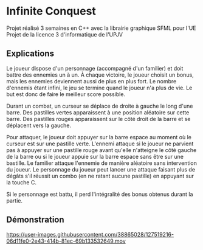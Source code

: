 # Infinite Conquest

Projet réalisé 3 semaines en C++ avec la librairie graphique SFML pour l'UE Projet de la licence 3 d'informatique de l'UPJV

## Explications

Le joueur dispose d'un personnage (accompagné d'un familier) et doit battre des ennemies un à un.
À chaque victoire, le joueur choisit un bonus, mais les ennemies deviennent aussi de plus en plus fort.
Le nombre d'ennemis étant infini, le jeu se termine quand le joueur n'a plus de vie. Le but est donc de faire le meilleur score possible.

Durant un combat, un curseur se déplace de droite à gauche le long d'une barre.
Des pastilles vertes apparaissent à une position aléatoire sur cette barre. 
Des pastilles rouges apparaissent sur le côté droit de la barre et se déplacent vers la gauche.

Pour attaquer, le joueur doit appuyer sur la barre espace au moment où le curseur est sur une pastille verte.
L'ennemi attaque si le joueur ne parvient pas à appuyer sur une pastille rouge avant qu'elle n'atteigne le côté gauche de la barre ou si le joueur appuie sur la barre espace sans être sur une bastille.
Le familier attaque l'ennemie de manière aléatoire sans intervention du joueur.
Le personnage du joueur peut lancer une attaque faisant plus de dégâts s'il réussit un combo (en ne ratant aucune pastille) en appuyant sur la touche C.

Si le personnage est battu, il perd l'intégralité des bonus obtenus durant la partie.

## Démonstration

https://user-images.githubusercontent.com/38865028/127519216-06d11fe0-2e43-414b-81ec-69b133532649.mov
